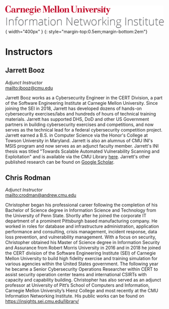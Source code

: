 ![](./assets/cmu-ini-wordmark.png){ width="400px" }
{: style="margin-top:0.5em;margin-bottom:2em"}

# Instructors

## Jarrett Booz

_Adjunct Instructor_  
<mailto:jbooz@cmu.edu>

Jarrett Booz works as a Cybersecurity Engineer in the CERT Division, a part of the Software Engineering Institute at Carnegie Mellon University. Since joining the SEI in 2018, Jarrett has developed dozens of hands-on cybersecurity exercises/labs and hundreds of hours of technical training materials. Jarrett has supported DHS, DoD and other US Government partners in building cybersecurity exercises and competitions, and now serves as the technical lead for a federal cybersecurity competition project. Jarrett earned a B.S. in Computer Science via the Honor's College at Towson University in Maryland. Jarrett is also an alumnus of CMU INI's MSIS program and now serves as an adjunct faculty member. Jarrett's INI thesis was titled "Towards Scalable Automated Vulnerability Scanning and Exploitation" and is available via the CMU Library [here](https://kilthub.cmu.edu/articles/thesis/Towards_Scalable_Automated_Vulnerability_Scanning_Exploitation/12728360). Jarrett's other published research can be found on [Google Scholar](https://scholar.google.com/citations?user=szfYpI8AAAAJ&hl=en).


## Chris Rodman

_Adjunct Instructor_  
<mailto:crodman@andrew.cmu.edu>

Christopher began his professional career following the completion of his Bachelor of Science degree in Information Science and Technology from the University of Penn State. Shortly after he joined the corporate IT department of a prominent Pittsburgh based manufacturing company. He worked in roles for database and infrastructure administration, application performance and consulting, crisis management, incident response, data loss prevention, and vulnerability management. With a focus on security, Christopher obtained his Master of Science degree in Information Security and Assurance from Robert Morris University in 2016 and in 2018 he joined the CERT division of the Software Engineering Institute (SEI) of Carnegie Mellon University to build high fidelity exercise and training simulation for various agencies within the United States government. The following year he became a Senior Cybersecurity Operations Researcher within CERT to assist security operation center teams and international CSIRTs with capacity and capability building. Christopher has also served as an adjunct professor at University of Pitt’s School of Computers and Information, Carnegie Mellon University’s Hienz College and most recently at the CMU Information Networking Institute. His public works can be found on https://insights.sei.cmu.edu/library/  
